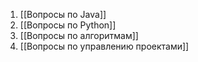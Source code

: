 1. [[Вопросы по Java]]
2. [[Вопросы по Python]]
3. [[Вопросы по алгоритмам]]
4. [[Вопросы по управлению проектами]]